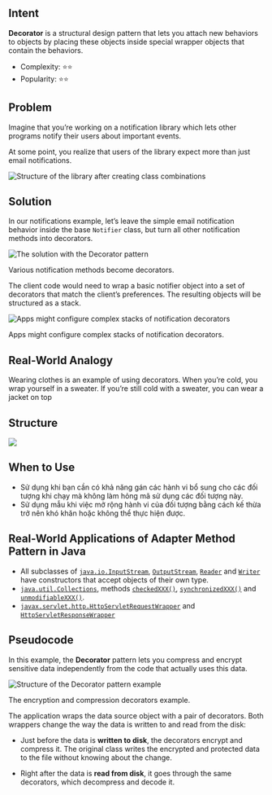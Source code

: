 ## Intent

**Decorator** is a structural design pattern that lets you attach new behaviors to objects by placing these objects inside special wrapper objects that contain the behaviors.

- Complexity: ⭐⭐
- Popularity: ⭐⭐

## Problem

Imagine that you’re working on a notification library which lets other programs notify their users about important events.

At some point, you realize that users of the library expect more than just email notifications.

![Structure of the library after creating class combinations](https://refactoring.guru/images/patterns/diagrams/decorator/problem3.png)

## Solution
In our notifications example, let’s leave the simple email notification behavior inside the base `Notifier` class, but turn all other notification methods into decorators.

![The solution with the Decorator pattern](https://refactoring.guru/images/patterns/diagrams/decorator/solution2.png)

Various notification methods become decorators.

The client code would need to wrap a basic notifier object into a set of decorators that match the client’s preferences. The resulting objects will be structured as a stack.

![Apps might configure complex stacks of notification decorators](https://refactoring.guru/images/patterns/diagrams/decorator/solution3-en.png)

Apps might configure complex stacks of notification decorators.

## Real-World Analogy

Wearing clothes is an example of using decorators. When you’re cold, you wrap yourself in a sweater. If you’re still cold with a sweater, you can wear a jacket on top

## Structure

![](https://refactoring.guru/images/patterns/diagrams/decorator/structure-indexed-1.5x.png)

## When to Use

- Sử dụng khi bạn cần có khả năng gán các hành vi bổ sung cho các đối tượng khi chạy mà không làm hỏng mã sử dụng các đối tượng này.
- Sử dụng mẫu khi việc mở rộng hành vi của đối tượng bằng cách kế thừa trở nên khó khăn hoặc không thể thực hiện được.

## Real-World Applications of Adapter Method Pattern in Java

-   All subclasses of [`java.io.InputStream`](http://docs.oracle.com/javase/8/docs/api/java/io/InputStream.html), [`OutputStream`](http://docs.oracle.com/javase/8/docs/api/java/io/OutputStream.html), [`Reader`](http://docs.oracle.com/javase/8/docs/api/java/io/Reader.html) and [`Writer`](http://docs.oracle.com/javase/8/docs/api/java/io/Writer.html) have constructors that accept objects of their own type.
-   [`java.util.Collections`](http://docs.oracle.com/javase/8/docs/api/java/util/Collections.html), methods [`checkedXXX()`](http://docs.oracle.com/javase/8/docs/api/java/util/Collections.html#checkedCollection-java.util.Collection-java.lang.Class-), [`synchronizedXXX()`](http://docs.oracle.com/javase/8/docs/api/java/util/Collections.html#synchronizedCollection-java.util.Collection-) and [`unmodifiableXXX()`](http://docs.oracle.com/javase/8/docs/api/java/util/Collections.html#unmodifiableCollection-java.util.Collection-).
-   [`javax.servlet.http.HttpServletRequestWrapper`](http://docs.oracle.com/javaee/7/api/javax/servlet/http/HttpServletRequestWrapper.html) and [`HttpServletResponseWrapper`](http://docs.oracle.com/javaee/7/api/javax/servlet/http/HttpServletResponseWrapper.html)

## Pseudocode

In this example, the **Decorator** pattern lets you compress and encrypt sensitive data independently from the code that actually uses this data.

![Structure of the Decorator pattern example](https://refactoring.guru/images/patterns/diagrams/decorator/example.png)

The encryption and compression decorators example.

The application wraps the data source object with a pair of decorators. Both wrappers change the way the data is written to and read from the disk:

-   Just before the data is **written to disk**, the decorators encrypt and compress it. The original class writes the encrypted and protected data to the file without knowing about the change.

-   Right after the data is **read from disk**, it goes through the same decorators, which decompress and decode it.
